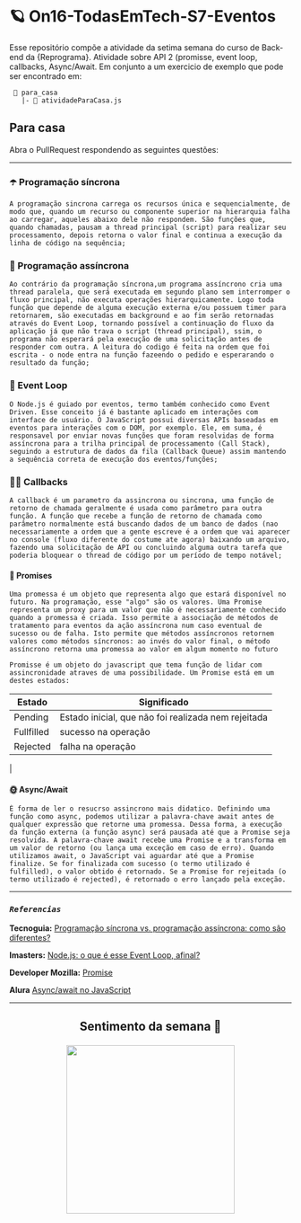 
# 🪐 On16-TodasEmTech-S7-Eventos
Esse repositório compõe a atividade da setima semana do curso de Back-end da {Reprograma}. Atividade sobre API 2 (promisse, event loop, callbacks, Async/Await. Em conjunto a um exercicio de exemplo  que pode ser encontrado em:
```
 📁 para_casa
   |- 📄 atividadeParaCasa.js
```

## Para casa
Abra o PullRequest respondendo as seguintes questões:

 ----
 
### ☂️ Programação síncrona
````
A programação sincrona carrega os recursos única e sequencialmente, de modo que, quando um recurso ou componente superior na hierarquia falha ao carregar, aqueles abaixo dele não respondem. São funções que, quando chamadas, pausam a thread principal (script) para realizar seu processamento, depois retorna o valor final e continua a execução da linha de código na sequência;  
````


### 🌈 Programação assíncrona
````
Ao contrário da programação síncrona,um programa assíncrono cria uma thread paralela, que será executada em segundo plano sem interromper o fluxo principal, não executa operações hierarquicamente. Logo toda função que depende de alguma execução externa e/ou possuem timer para retornarem, são executadas em background e ao fim serão retornadas através do Event Loop, tornando possível a continuação do fluxo da aplicação já que não trava o script (thread principal), ssim, o programa não esperará pela execução de uma solicitação antes de responder com outra. A leitura do codigo é feita na ordem que foi escrita - o node entra na função fazeendo o pedido e esperarando o resultado da função;
````

### 💅 Event Loop
````
O Node.js é guiado por eventos, termo também conhecido como Event Driven. Esse conceito já é bastante aplicado em interações com interface de usuário. O JavaScript possui diversas APIs baseadas em eventos para interações com o DOM, por exemplo. Ele, em suma, é responsavel por enviar novas funções que foram resolvidas de forma assíncrona para a trilha principal de processamento (Call Stack), seguindo a estrutura de dados da fila (Callback Queue) assim mantendo a sequência correta de execução dos eventos/funções;
````

### 🏳️‍🌈 Callbacks
````
A callback é um parametro da assincrona ou sincrona, uma função de retorno de chamada geralmente é usada como parâmetro para outra função. A função que recebe a função de retorno de chamada como parâmetro normalmente está buscando dados de um banco de dados (nao necessariamente a ordem que a gente escreve é a ordem que vai aparecer no console (fluxo diferente do costume ate agora) baixando um arquivo, fazendo uma solicitação de API ou concluindo alguma outra tarefa que poderia bloquear o thread de código por um período de tempo notável;
````

#### 🧠 Promises
````
Uma promessa é um objeto que representa algo que estará disponível no futuro. Na programação, esse "algo" são os valores. Uma Promise representa um proxy para um valor que não é necessariamente conhecido quando a promessa é criada. Isso permite a associação de métodos de tratamento para eventos da ação assíncrona num caso eventual de sucesso ou de falha. Isto permite que métodos assíncronos retornem valores como métodos síncronos: ao invés do valor final, o método assíncrono retorna uma promessa ao valor em algum momento no futuro

Promisse é um objeto do javascript que tema função de lidar com assincronidade atraves de uma possibilidade. Um Promise está em um destes estados:
````
| Estado | Significado |
| --- | --- |
| Pending | Estado inicial, que não foi realizada nem rejeitada|
| Fullfilled | sucesso na operação |
| Rejected | falha na operação |
|


#### 🌞 Async/Await
````
É forma de ler o resucrso assincrono mais didatico. Definindo uma função como async, podemos utilizar a palavra-chave await antes de qualquer expressão que retorne uma promessa. Dessa forma, a execução da função externa (a função async) será pausada até que a Promise seja resolvida. A palavra-chave await recebe uma Promise e a transforma em um valor de retorno (ou lança uma exceção em caso de erro). Quando utilizamos await, o JavaScript vai aguardar até que a Promise finalize. Se for finalizada com sucesso (o termo utilizado é fulfilled), o valor obtido é retornado. Se a Promise for rejeitada (o termo utilizado é rejected), é retornado o erro lançado pela exceção.  
````
----
 ###  *`Referencias`* <br>  


**Tecnoguia:** [Programação síncrona vs. programação assíncrona: como são diferentes?](https://tecnoguia.istocks.club/programacao-sincrona-vs-programacao-assincrona-como-sao-diferentes/2021-04-28/#:~:text=Ao%20contr%C3%A1rio%20da%20programa%C3%A7%C3%A3o%20s%C3%ADncrona,elas%20estiverem%20em%20fun%C3%A7%C3%B5es%20diferentes)

**Imasters:** [Node.js: o que é esse Event Loop, afinal?](https://imasters.com.br/front-end/node-js-o-que-e-esse-event-loop-afinal)

**Developer Mozilla:** [Promise](https://developer.mozilla.org/pt-BR/docs/Web/JavaScript/Reference/Global_Objects/Promise)

**Alura** [Async/await no JavaScript](https://www.alura.com.br/artigos/async-await-no-javascript-o-que-e-e-quando-usar)

----
<h2 align="center"> Sentimento da semana 🤔 <br>

<p align="center">
  <img src="https://64.media.tumblr.com/b6ad38e44c5f1b58ed135f8370da9766/tumblr_n0fxy8bOZv1qfdneyo1_400.gifv" width= "300px"/>
</p>


